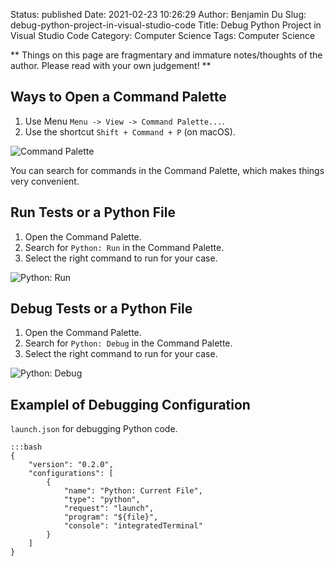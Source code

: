 Status: published
Date: 2021-02-23 10:26:29
Author: Benjamin Du
Slug: debug-python-project-in-visual-studio-code
Title: Debug Python Project in Visual Studio Code
Category: Computer Science
Tags: Computer Science

**
Things on this page are fragmentary and immature notes/thoughts of the author.
Please read with your own judgement!
**

## Ways to Open a Command Palette

1. Use Menu `Menu -> View -> Command Palette...`.
2. Use the shortcut `Shift + Command + P` (on macOS).

![Command Palette](https://user-images.githubusercontent.com/824507/108890375-5b40a300-75c2-11eb-801e-481063921e17.png)

You can search for commands in the Command Palette,
which makes things very convenient.

## Run Tests or a Python File

1. Open the Command Palette.
2. Search for `Python: Run` in the Command Palette.
3. Select the right command to run for your case.

![Python: Run](https://user-images.githubusercontent.com/824507/108890540-917e2280-75c2-11eb-99a6-b0294ee29056.png)

## Debug Tests or a Python File

1. Open the Command Palette.
2. Search for `Python: Debug` in the Command Palette.
3. Select the right command to run for your case.

![Python: Debug](https://user-images.githubusercontent.com/824507/108890085-fb49fc80-75c1-11eb-8121-a52743e07960.png)

## Examplel of Debugging Configuration

`launch.json` for debugging Python code.

    :::bash
    {
        "version": "0.2.0",
        "configurations": [
            {
                "name": "Python: Current File",
                "type": "python",
                "request": "launch",
                "program": "${file}",
                "console": "integratedTerminal"
            }
        ]
    }
